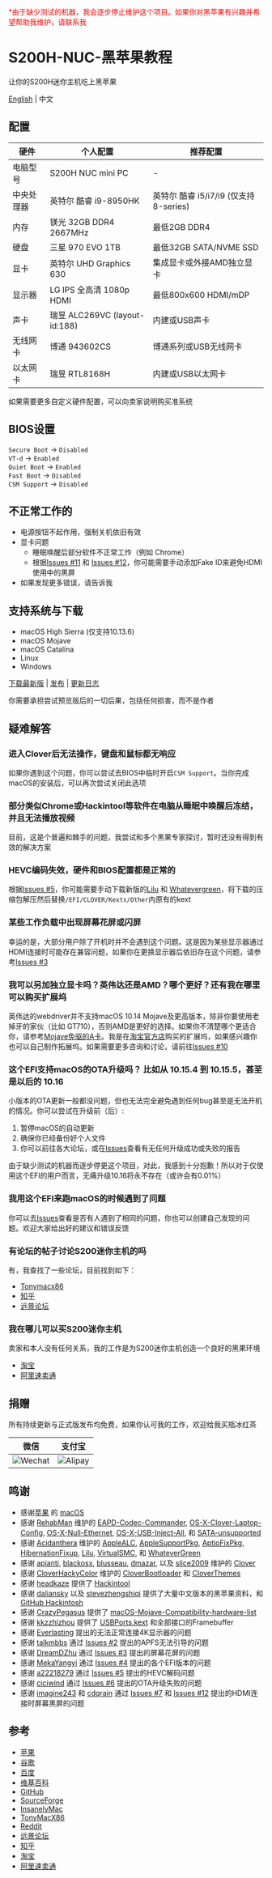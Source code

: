 <font color=red>*由于缺少测试的机器，我会逐步停止维护这个项目。如果你对黑苹果有兴趣并希望帮助我维护，请联系我</font>

# S200H-NUC-黑苹果教程

让你的S200H迷你主机吃上黑苹果

[English](https://github.com/EngLearnsh/S200H-NUC-Hackintosh/blob/master/README.md) | 中文

## 配置

| 硬件      | 个人配置                           | 推荐配置 |
| --------- | --------------------------------- | ------- |
| 电脑型号   | S200H NUC mini PC                 | -       |
| 中央处理器 | 英特尔 酷睿 i9-8950HK              | 英特尔 酷睿 i5/i7/i9 (仅支持8-series) |
| 内存      | 镁光 32GB DDR4 2667MHz         | 最低2GB DDR4                         |
| 硬盘      | 三星 970 EVO 1TB               | 最低32GB SATA/NVME SSD               |
| 显卡      | 英特尔 UHD Graphics 630            | 集成显卡或外接AMD独立显卡              |
| 显示器    | LG IPS 全高清 1080p HDMI          | 最低800x600 HDMI/mDP                 |
| 声卡      | 瑞昱 ALC269VC (layout-id:188)     | 内建或USB声卡                        |
| 无线网卡   | 博通 943602CS                    | 博通系列或USB无线网卡                |
| 以太网卡   | 瑞昱 RTL8168H                    | 内建或USB以太网卡                    |

如果需要更多自定义硬件配置，可以向卖家说明购买准系统

## BIOS设置

`Secure Boot` -> `Disabled`  
`VT-d` -> `Enabled`  
`Quiet Boot` -> `Enabled`  
`Fast Boot` -> `Disabled`  
`CSM Support` -> `Disabled`  

## 不正常工作的

- 电源按钮不起作用，强制关机依旧有效
- 显卡问题
  - 睡眠唤醒后部分软件不正常工作（例如 Chrome）
  - 根据[Issues #11](https://github.com/EngLearnsh/S200H-NUC-Hackintosh/issues/11) 和 [Issues #12](https://github.com/EngLearnsh/S200H-NUC-Hackintosh/issues/12)，你可能需要手动添加Fake ID来避免HDMI使用中的黑屏
- 如果发现更多错误，请告诉我

## 支持系统与下载

- macOS High Sierra (仅支持10.13.6)
- macOS Mojave
- macOS Catalina
- Linux
- Windows

[下载最新版](https://github.com/EngLearnsh/S200H-NUC-Hackintosh/releases/download/v1.4/S200H-EFI-v1.4.zip) | [发布](https://github.com/EngLearnsh/S200H-NUC-Hackintosh/releases) | [更新日志](https://github.com/EngLearnsh/S200H-NUC-Hackintosh/blob/master/Changelog_CN.md)

你需要承担尝试预览版后的一切后果，包括任何损害，而不是作者

## 疑难解答

### 进入Clover后无法操作，键盘和鼠标都无响应

如果你遇到这个问题，你可以尝试去BIOS中临时开启`CSM Support`。当你完成macOS的安装后，可以再次尝试关闭此选项

### 部分类似Chrome或Hackintool等软件在电脑从睡眠中唤醒后冻结，并且无法播放视频

目前，这是个普遍和棘手的问题，我尝试和多个黑果专家探讨，暂时还没有得到有效的解决方案

### HEVC编码失效，硬件和BIOS配置都是正常的

根据[Issues #5](https://github.com/EngLearnsh/S200H-NUC-Hackintosh/issues/5)，你可能需要手动下载新版的[Lilu](https://github.com/acidanthera/Lilu/releases) 和 [Whatevergreen](https://github.com/acidanthera/WhateverGreen/releases)，将下载的压缩包解压然后替换`/EFI/CLOVER/Kexts/Other`内原有的kext

### 某些工作负载中出现屏幕花屏或闪屏

幸运的是，大部分用户除了开机时并不会遇到这个问题。这是因为某些显示器通过HDMI连接时可能存在兼容问题，如果你在更换显示器后依旧存在这个问题，请参考[Issues #3](https://github.com/EngLearnsh/S200H-NUC-Hackintosh/issues/3)

### 我可以另加独立显卡吗？英伟达还是AMD？哪个更好？还有我在哪里可以购买扩展坞

英伟达的webdriver并不支持macOS 10.14 Mojave及更高版本，除非你要使用老掉牙的家伙（比如 GT710），否则AMD是更好的选择。如果你不清楚哪个更适合你，请参考[Mojave免驱的A卡](https://github.com/CrazyPegAsus/macOS-Mojave-Compatibility-hardware-list#%E9%A6%96%E9%80%89-%E8%93%9D%E5%AE%9D%E7%9F%B3-%E5%BE%AE%E6%98%9F-%E7%9A%84)。我是在[淘宝官方店](https://item.taobao.com/item.htm?spm=a1z10.5-c-s.w4002-21839614856.41.178472171zqPyZ&id=593258062526)购买的扩展坞，如果感兴趣你也可以自己制作拓展坞。如果需要更多咨询和讨论，请前往[Issues #10](https://github.com/EngLearnsh/S200H-NUC-Hackintosh/issues/10)

### 这个EFI支持macOS的OTA升级吗？ 比如从 10.15.4 到 10.15.5，甚至是以后的 10.16

小版本的OTA更新一般都没问题，但也无法完全避免遇到任何bug甚至是无法开机的情况。你可以尝试在升级前（后）:

1. 暂停macOS的自动更新
2. 确保你已经备份好个人文件
3. 你可以前往各大论坛，或在[Issues](https://github.com/EngLearnsh/S200H-NUC-Hackintosh/issues)查看有无任何升级成功或失败的报告

由于缺少测试的机器而逐步停更这个项目，对此，我感到十分抱歉！所以对于仅使用这个EFI的用户而言，无痛升级10.16将永不存在（或许会有0.01%）

### 我用这个EFI来跑macOS的时候遇到了问题

你可以去[Issues](https://github.com/EngLearnsh/S200H-NUC-Hackintosh/issues)查看是否有人遇到了相同的问题，你也可以创建自己发现的问题。欢迎大家给出好的建议和错误反馈

### 有论坛的帖子讨论S200迷你主机的吗

有，我查找了一些论坛，目前找到如下：

- [Tonymacx86](https://www.tonymacx86.com/threads/eglobal-s200-nuc-intel-i7-8750h-mini-pc-compatible.276741)
- [知乎](https://zhuanlan.zhihu.com/p/65263547)
- [远景论坛](http://bbs.pcbeta.com/viewthread-1826798-1-1.html)

### 我在哪儿可以买S200迷你主机

卖家和本人没有任何关系，我的工作是为S200迷你主机创造一个良好的黑果环境

- [淘宝](https://item.taobao.com/item.htm?spm=a230r.1.14.20.47f24c1aV8myCD&id=564185703343&ns=1&abbucket=14#detail)
- [阿里速卖通](https://www.aliexpress.com/item/32974757463.html?spm=2114.search0104.3.15.3df35489p80342&ws_ab_test=searchweb0_0,searchweb201602_6_10065_10130_10068_10547_319_317_10548_10696_10192_10190_453_10084_454_10083_10618_10307_10820_10301_10821_10303_537_536_10059_10884_10887_321_322_10103,searchweb201603_52,ppcSwitch_0&algo_expid=7ccf7ab0-f5cf-4f12-95f8-5b616c4e6775-2&algo_pvid=7ccf7ab0-f5cf-4f12-95f8-5b616c4e6775)

## 捐赠

所有持续更新与正式版发布均免费，如果你认可我的工作，欢迎给我买瓶冰红茶

| 微信                                                                                             | 支付宝                                                                                             |
| -------------------------------------------------------------------------------------------------- | -------------------------------------------------------------------------------------------------- |
| ![Wechat](https://github.com/EngLearnsh/S200H-NUC-Hackintosh/raw/master/Others/Wechat.png) | ![Alipay](https://github.com/EngLearnsh/S200H-NUC-Hackintosh/raw/master/Others/Alipay.jpeg) |

## 鸣谢

- 感谢[苹果](https://www.apple.com/) 的 [macOS](https://www.apple.com/macos/)
- 感谢 [RehabMan](https://github.com/RehabMan) 维护的 [EAPD-Codec-Commander](https://github.com/RehabMan/EAPD-Codec-Commander),  [OS-X-Clover-Laptop-Config](https://github.com/RehabMan/OS-X-Clover-Laptop-Config), [OS-X-Null-Ethernet](https://github.com/RehabMan/OS-X-Null-Ethernet), [OS-X-USB-Inject-All](https://github.com/RehabMan/OS-X-USB-Inject-All), 和 [SATA-unsupported](https://github.com/RehabMan/hack-tools/tree/master/kexts/SATA-unsupported.kext)
- 感谢 [Acidanthera](https://github.com/acidanthera) 维护的 [AppleALC](https://github.com/acidanthera/AppleALC), [AppleSupportPkg](https://github.com/acidanthera/AppleSupportPkg), [AptioFixPkg](https://github.com/acidanthera/AptioFixPkg), [HibernationFixup](https://github.com/acidanthera/HibernationFixup), [Lilu](https://github.com/acidanthera/Lilu), [VirtualSMC](https://github.com/acidanthera/VirtualSMC), 和 [WhateverGreen](https://github.com/acidanthera/WhateverGreen)
- 感谢 [apianti](https://sourceforge.net/u/apianti), [blackosx](https://sourceforge.net/u/blackosx), [blusseau](https://sourceforge.net/u/blusseau), [dmazar](https://sourceforge.net/u/dmazar), 以及 [slice2009](https://sourceforge.net/u/slice2009) 维护的 [Clover](https://sourceforge.net/projects/cloverefiboot)
- 感谢 [CloverHackyColor](https://github.com/CloverHackyColor) 维护的 [CloverBootloader](https://github.com/CloverHackyColor/CloverBootloader) 和 [CloverThemes](https://github.com/CloverHackyColor/CloverThemes)
- 感谢 [headkaze](https://www.insanelymac.com/forum/profile/1364628-headkaze/) 提供了 [Hackintool](https://github.com/headkaze/Hackintool)
- 感谢 [daliansky](https://github.com/daliansky/Hackintosh) 以及 [stevezhengshiqi](https://github.com/stevezhengshiqi) 提供了大量中文版本的黑苹果资料，和 [GitHub Hackintosh](https://github.com/daliansky/Hackintosh)
- 感谢 [CrazyPegasus](https://github.com/CrazyPegasus) 提供了 [macOS-Mojave-Compatibility-hardware-list](https://github.com/CrazyPegasus/macOS-Mojave-Compatibility-hardware-list)
- 感谢 [kkzzhizhou](https://github.com/kkzzhizhou) 提供了 [USBPorts.kext](https://github.com/kkzzhizhou/S200H_I7-8750H_Hackintosh/tree/master/EFI/CLOVER/kexts/Other/USBPorts.kext) 和全部接口的Framebuffer
- 感谢 [Everlasting](https://www.zhihu.com/people/3d7d974acb5eb086a0c378402ae0d100) 提出的无法正常连接4K显示器的问题
- 感谢 [talkmbbs](https://github.com/talkmbbs) 通过 [Issues #2](https://github.com/EngLearnsh/S200H-NUC-Hackintosh/issues/2) 提出的APFS无法引导的问题
- 感谢 [DreamDZhu](https://github.com/DreamDZhu) 通过 [Issues #3](https://github.com/EngLearnsh/S200H-NUC-Hackintosh/issues/3) 提出的屏幕花屏的问题
- 感谢 [MekaYangyi](https://github.com/MekaYangyi) 通过 [Issues #4](https://github.com/EngLearnsh/S200H-NUC-Hackintosh/issues/4) 提出的各个EFI版本的问题
- 感谢 [a22218279](https://github.com/a22218279) 通过 [Issues #5](https://github.com/EngLearnsh/S200H-NUC-Hackintosh/issues/5) 提出的HEVC解码问题
- 感谢 [ciciwind](https://github.com/ciciwind) 通过 [Issues #6](https://github.com/EngLearnsh/S200H-NUC-Hackintosh/issues/6) 提出的OTA升级失败的问题
- 感谢 [imagine243](https://github.com/imagine243) 和 [cdqrain](https://github.com/cdqrain) 通过 [Issues #7](https://github.com/EngLearnsh/S200H-NUC-Hackintosh/issues/7) 和 [Issues #12](https://github.com/EngLearnsh/S200H-NUC-Hackintosh/issues/12) 提出的HDMI连接时屏幕黑屏的问题

## 参考

- [苹果](https://www.apple.com/)
- [谷歌](https://www.google.com/)
- [百度](https://www.baidu.com/)
- [维基百科](https://www.wikipedia.org/)
- [GitHub](https://github.com/)
- [SourceForge](https://sourceforge.net/)
- [InsanelyMac](https://www.insanelymac.com/)
- [TonyMacX86](https://www.tonymacx86.com/)
- [Reddit](https://www.reddit.com/)
- [远景论坛](http://bbs.pcbeta.com/)
- [知乎](https://www.zhihu.com/)
- [淘宝](https://www.taobao.com/)
- [阿里速卖通](https://www.aliexpress.com/)
